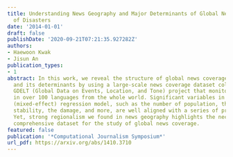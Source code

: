 ```yaml
---
title: Understanding News Geography and Major Determinants of Global News Coverage
  of Disasters
date: '2014-01-01'
draft: false
publishDate: '2020-09-21T07:21:35.927282Z'
authors:
- Haewoon Kwak
- Jisun An
publication_types:
- 1
abstract: In this work, we reveal the structure of global news coverage of disasters
  and its determinants by using a large-scale news coverage dataset collected by the
  GDELT (Global Data on Events, Location, and Tone) project that monitors news media
  in over 100 languages from the whole world. Significant variables in our hierarchical
  (mixed-effect) regression model, such as the number of population, the political
  stability, the damage, and more, are well aligned with a series of previous research.
  Yet, strong regionalism we found in news geography highlights the necessity of the
  comprehensive dataset for the study of global news coverage.
featured: false
publication: '*Computational Journalism Symposium*'
url_pdf: https://arxiv.org/abs/1410.3710
---
```


